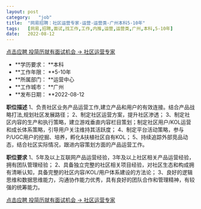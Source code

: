 ```yaml
---
layout:	post
category:	"job"
title:	"网易招聘：社区运营专家-运营-运营类-广州本科5-10年"
tags:	[网易,招聘,面试,找工作,工作,内推,运营,运营类,广州,本科,5-10年]
date:	2022-08-12
---
```


[点击应聘 投简历就有面试机会 -> 社区运营专家](http://mobile.bole.netease.com/bole/boleDetail?id=21213&employeeId=346f03c3cda5f04c&key=all)



- **学历要求： **本科
- **工作年限： **5-10年
- **所属部门： **运营中心
- **工作城市： **广州
- **发布日期： **2022-08-12



**职位描述**
1、负责社区业务产品运营工作,建立产品和用户的有效连接。结合产品战略打法,规划社区发展路径；
2、制定社区运营方案，提升社区渗透；
3、制定社区内容的生产和执行策略，建立游戏垂直内容栏目策划；制定社区用户/KOL运营和成长体系策略，引导用户关注维持其活跃度；
4、制定平台活动策略，参与P/UGC用户的挖掘、培养，孵化&amp;扶植社区自有KOL；
5、持续追踪外部竞品动态，结合社区实际情况，跟进内容策划方面的产品运营工作。



**职位要求**
1、5年及以上互联网产品运营经验，3年及以上社区相关产品运营经验，拥有团队管理经验；
2、具备独立完整的社区相关项目经验，对社区生态和构成拥有清晰认知，具备完整的社区内容/KOL/用户体系建设的方法论；
3、良好的逻辑思维和数据思维能力，沟通协作能力优秀，具有良好的团队合作和管理精神，有较强的统筹能力。



[点击应聘 投简历就有面试机会 -> 社区运营专家](http://mobile.bole.netease.com/bole/boleDetail?id=21213&employeeId=346f03c3cda5f04c&key=all)